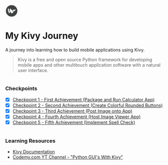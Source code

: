 <img src="images/Kivy_logo.png" width="40" height="40"> <br/>
# My Kivy Journey 
A journey into learning how to build mobile applications using Kivy.
<br/>
> Kivy is a free and open source Python framework for developing mobile apps and other multitouch application software with a natural user interface.
#
### Checkpoints
- [x] [Checkpoint 1 - First Achievement (Package and Run Calculator App)](https://github.com/angelptli/my_kivy_journey/tree/exercise/exercises/calc)
- [x] [Checkpoint 2 - Second Achievement (Create Colorful Rounded Buttons)](https://github.com/angelptli/my_kivy_journey/tree/exercise/exercises/color_round_buttons)
- [x] [Checkpoint 3 - Third Achievement (Post Image onto App)](https://github.com/angelptli/my_kivy_journey/tree/exercise/exercises/upload_image)
- [x] [Checkpoint 4 - Fourth Achievement (Host Image Viewer App)](https://github.com/angelptli/my_kivy_journey/tree/exercise/exercises/image_view)
- [x] [Checkpoint 5 - Fifth Achievement (Implement Spell Check)](https://github.com/angelptli/my_kivy_journey/tree/exercise/exercises/spell_check)

#
### Learning Resources
- [Kivy Documentation](https://kivy.org/doc/stable/)
- [Codemy.com YT Channel - "Python GUI's With Kivy"](https://youtube.com/playlist?list=PLCC34OHNcOtpz7PJQ7Tv7hqFBP_xDDjqg)
